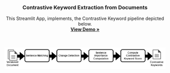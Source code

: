 
<br />
<div align="center">

  <h3 align="center">Contrastive Keyword Extraction from Documents</h3>

  <p align="center">
    This Streamlit App, implements, the Contrastive Keyword pipeline depicted below.
    <br />
    <a href="https://contrastive-keyword-extraction.streamlit.app/"><strong>View Demo »</strong></a>
    <br />
    <br />
    <br />
  </p>
</div>


![pipeline](https://github.com/LukasEder1/CKE_streamlit/blob/main/updated_pipeline.png)
